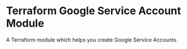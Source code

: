 # Terraform Google Service Account Module
A Terraform module which helps you create Google Service Accounts.